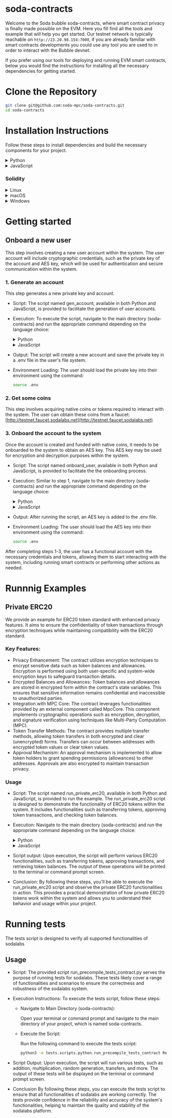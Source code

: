 # soda-contracts
Welcome to the Soda bubble soda-contracts, where smart contract privacy is finally made possible on the EVM.
Here you fill find all the tools and example that will help you get started.
Our testnet network is typically reachable on `http://23.20.98.154:7000`, if you are already familiar
with smart contracts developments you could use any tool you are used to in order to interact with the Bubble devnet.

If you prefer using our tools for deploying and running EVM smart contracts, below you would find the instructions for
installing all the necessary dependencies for getting started. 

# Clone the Repository
```bash
git clone git@github.com:soda-mpc/soda-contracts.git
cd soda-contracts
```



# Installation Instructions

Follow these steps to install dependencies and build the necessary components for your project.

<details>
<summary>Python</summary>

Check installed python version
```bash
python3 --version
```
If Python is not installed, install version 3.9 or higher by following the installation guide for your operating system.

#### Install Python Dependencies
Create virtualenv
```bash
python3 -m virtualenv sodanet
source sodanet/bin/activate
```
Install dependencies
```bash
pip install -r requirements.txt
```
</details>

<details>
<summary>JavaScript</summary>
Ensure node.js and npm installed on your system. You can check the installed versions using the following commands:

```bash
node -v
npm -v
```
If node is not installed, install it following the instructions for your OS


#### Install Javascript Dependencies

```bash
npm install
```
</details>

### Solidity

<details>
<summary>
  Linux
</summary>

```bash
SOLC_VERSION="0.8.19" && \
curl -L "https://github.com/ethereum/solidity/releases/download/v${SOLC_VERSION}/solc-static-linux" -o /usr/local/bin/solc && \
chmod +x /usr/local/bin/solc
```

**Note:**
- Update SOLC_VERSION with a specific version (e.g., `"0.8.19"`) if you need a particular release.
- Ensure `curl` and `chmod` are available on your system (Linux/macOS) or use an alternative download tool for Windows if necessary.

</details>
<details>
<summary>
  macOS
</summary>

```bash
brew update && brew upgrade
brew tap ethereum/ethereum
brew install solidity
```

</details>
<details>
<summary>
  Windows
</summary>

1. Download the precompiled Solidity binary from the [Solidity Releases](https://github.com/ethereum/solidity/releases) page.
2. Add the binary to your system’s PATH to use `solc` from the command line.
</details>

# Getting started

## Onboard a new user

This step involves creating a new user account within the system. The user account will include cryptographic credentials, such as the private key of the account and AES key, which will be used for authentication and secure communication within the system.

### 1. Generate an account

This step generates a new private key and account.

* Script: The script named gen_account, available in both Python and JavaScript, is provided to facilitate the generation of user accounts.

* Execution: To execute the script, navigate to the main directory (soda-contracts) and run the appropriate command depending on the language choice:
    <details>
    <summary>Python</summary>

    ```bash
    python3 -m onboardUser.scripts.python.gen_account
    ```
    </details>
    <details>
    <summary>JavaScript</summary>

    ```bash
    node onboardUser/scripts/js/gen_account.mjs
    ```
    </details>

* Output: The script will create a new account and save the private key in a .env file in the user's file system.

* Environment Loading: The user should load the private key into their environment using the command:

    ```bash
    source .env
    ```

### 2. Get some coins

This step involves acquiring native coins or tokens required to interact with the system. The user can obtain these coins from a faucet: [http://testnet.faucet.sodalabs.net](http://testnet.faucet.sodalabs.net)

### 3. Onboard the account to the system
Once the account is created and funded with native coins, it needs to be onboarded to the system to obtain an AES key. This AES key may be used for encryption and decryption purposes within the system.

* Script: The script named onboard_user, available in both Python and JavaScript, is provided to facilitate the the onboarding process.

* Execution: Similar to step 1, navigate to the main directory (soda-contracts) and run the appropriate command depending on the language choice:
    <details>
    <summary>Python</summary>

    ```bash
    python3 -m onboardUser.scripts.python.onboard_user Remote
    ```
    </details>
    <details>
    <summary>JavaScript</summary>

    ```bash
    node onboardUser/scripts/js/onboard_user.mjs Remote
    ```
    </details>

* Output: After running the script, an AES key is added to the .env file.

* Environment Loading: The user should load the AES key into their environment using the command:

    ```bash
    source .env
    ```

After completing steps 1-3, the user has a functional account with the necessary credentials and tokens, allowing them to start interacting with the system, including running smart contracts or performing other actions as needed.

# Runnnig Examples

## Private ERC20

We provide an example for ERC20 token standard with enhanced privacy features. 
It aims to ensure the confidentiality of token transactions through encryption techniques while maintaining compatibility with the ERC20 standard.
 
### Key Features:
* Privacy Enhancement:
    The contract utilizes encryption techniques to encrypt sensitive data such as token balances and allowances. Encryption is performed using both user-specific and system-wide encryption keys to safeguard transaction details.
* Encrypted Balances and Allowances:
    Token balances and allowances are stored in encrypted form within the contract's state variables. This ensures that sensitive information remains confidential and inaccessible to unauthorized parties.
* Integration with MPC Core:
    The contract leverages functionalities provided by an external component called MpcCore. This component implements cryptographic operations such as encryption, decryption, and signature verification using techniques like Multi-Party Computation (MPC).
* Token Transfer Methods:
    The contract provides multiple transfer methods, allowing token transfers in both encrypted and clear (unencrypted) forms. Transfers can occur between addresses with encrypted token values or clear token values.
* Approval Mechanism:
    An approval mechanism is implemented to allow token holders to grant spending permissions (allowances) to other addresses. Approvals are also encrypted to maintain transaction privacy.

### Usage 

* Script: The script named run_private_erc20, available in both Python and JavaScript, is provided to run the example. 
The run_private_erc20 script is designed to demonstrate the functionality of ERC20 tokens within the system. It includes functionalities such as transferring tokens, approving token transactions, and checking token balances.

* Execution: Navigate to the main directory (soda-contracts) and run the appropriate command depending on the language choice:

    <details>
    <summary>Python</summary>

    ```bash
    python3 -m examples.scripts.python.run_private_erc20 Remote
    ```
    </details>
    <details>
    <summary>JavaScript</summary>

    ```bash
    node examples/scripts/js/run_private_erc20.mjs Remote
    ```
    </details>

* Script output: Upon execution, the script will perform various ERC20 functionalities, such as transferring tokens, approving transactions, and retrieving token balances. The output of these operations will be printed to the terminal or command prompt screen.

* Conclusion: By following these steps, you'll be able to execute the run_private_erc20 script and observe the private ERC20 functionalities in action. This provides a practical demonstration of how private ERC20 tokens work within the system and allows you to understand their behavior and usage within your project.

# Running tests

The tests script is designed to verify all supported functionalities of sodalabs

## Usage

* Script: The provided script run_precompile_tests_contract.py serves the purpose of running tests for sodalabs. These tests likely cover a range of functionalities and scenarios to ensure the correctness and robustness of the sodalabs system.

* Execution Instructions:
To execute the tests script, follow these steps:

    * Navigate to Main Directory (soda-contracts):

        Open your terminal or command prompt and navigate to the main directory of your project, which is named soda-contracts.

    * Execute the Script:

        Run the following command to execute the tests script:

        ```bash
        python3 -m tests.scripts.python.run_precompile_tests_contract Remote
        ```

* Script Output:
Upon execution, the script will run various tests, such as addition, multiplication, random generation, transfers, and more. The output of these tests will be displayed on the terminal or command prompt screen.

* Conclusion
By following these steps, you can execute the tests script to ensure that all functionalities of sodalabs are working correctly. The tests provide confidence in the reliability and accuracy of the system's functionalities, helping to maintain the quality and stability of the sodalabs platform.

